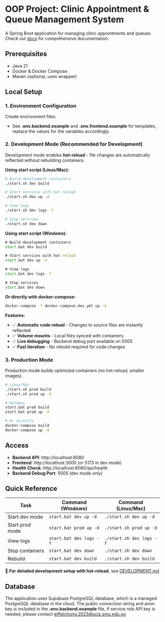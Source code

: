 # OOP Project: Clinic Appointment & Queue Management System

A Spring Boot application for managing clinic appointments and queues. Check out [docs](https://github.com/eiffelcsy/OOP-project/tree/main/docs) for comprehensive documentation.

## Prerequisites

- Java 21
- Docker & Docker Compose
- Maven (optional, uses wrapper)

## Local Setup

### 1. Environment Configuration

Create environment files:
- See **.env.backend.example** and **.env.frontend.example** for templates, replace the values for the variables accordingly.

### 2. Development Mode (Recommended for Development)

Development mode enables **hot-reload** - file changes are automatically reflected without rebuilding containers.

**Using start script (Linux/Mac):**
```bash
# Build development containers
./start.sh dev build

# Start services with hot-reload
./start.sh dev up -d

# View logs
./start.sh dev logs -f

# Stop services
./start.sh dev down
```

**Using start script (Windows):**
```cmd
# Build development containers
start.bat dev build

# Start services with hot-reload
start.bat dev up -d

# View logs
start.bat dev logs -f

# Stop services
start.bat dev down
```

**Or directly with docker-compose:**
```bash
docker-compose -f docker-compose.dev.yml up -d
```

**Features:**
- ✅ **Automatic code reload** - Changes to source files are instantly reflected
- ✅ **Volume mounts** - Local files synced with containers
- ✅ **Live debugging** - Backend debug port available on 5005
- ✅ **Fast iteration** - No rebuild required for code changes

### 3. Production Mode

Production mode builds optimized containers (no hot-reload, smaller images).

```bash
# Linux/Mac
./start.sh prod build
./start.sh prod up -d

# Windows
start.bat prod build
start.bat prod up -d

# Or directly
docker-compose build
docker-compose up -d
```

## Access

- **Backend API**: http://localhost:8080
- **Frontend**: http://localhost:3000 (or 5173 in dev mode)
- **Health Check**: http://localhost:8080/api/health
- **Backend Debug Port**: 5005 (dev mode only)

## Quick Reference

| Task | Command (Windows) | Command (Linux/Mac) |
|------|-------------------|---------------------|
| Start dev mode | `start.bat dev up -d` | `./start.sh dev up -d` |
| Start prod mode | `start.bat prod up -d` | `./start.sh prod up -d` |
| View logs | `start.bat dev logs -f` | `./start.sh dev logs -f` |
| Stop containers | `start.bat dev down` | `./start.sh dev down` |
| Rebuild | `start.bat dev build` | `./start.sh dev build` |

📖 **For detailed development setup with hot-reload**, see [DEVELOPMENT.md](DEVELOPMENT.md)

## Database

The application uses Supabase PostgreSQL database, which is a managed PostgreSQL database in the cloud. The public connection string and anon key is included in the **.env.backend.example** file, if service role API key is needed, please contact eiffelchong.2023@scis.smu.edu.sg